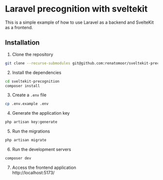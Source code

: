 # Laravel precognition with sveltekit

This is a simple example of how to use Laravel as a backend and SvelteKit as a frontend.

## Installation

1. Clone the repository
 ```bash
git clone --recurse-submodules git@github.com:renatomoor/sveltekit-precognition.git
```

2. Install the dependencies
```bash
cd sveltekit-precognition
composer install
```

3. Create a `.env` file
```bash
cp .env.example .env
```

4. Generate the application key
```bash
php artisan key:generate
```

5. Run the migrations
```bash
php artisan migrate
```

6. Run the development servers
```bash
composer dev
```

7. Access the frontend application  
http://localhost:5173/
